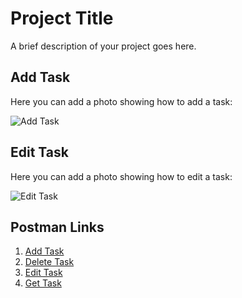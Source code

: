 # Project Title
A brief description of your project goes here.

## Add Task
Here you can add a photo showing how to add a task:

![Add Task](C:\Users\anura\OneDrive\Desktop\Screenshots)

## Edit Task
Here you can add a photo showing how to edit a task:

![Edit Task](link-to-your-edit-task-image)

## Postman Links
1. [Add Task](http://localhost:8000/tasks/add)
2. [Delete Task](http://localhost:8000/tasks/delete)
3. [Edit Task](http://localhost:8000/tasks/update)
4. [Get Task](http://localhost:8000/tasks/all)
